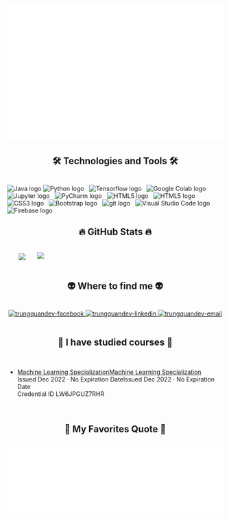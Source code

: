 <!-- Trungquandev -->
<a href="#" target="_blank">
  <img src="svg/trungquandev.svg" width="1200"/>
</a>

<h2 align="center">🛠 Technologies and Tools 🛠</h2>
<br>
<!-- https://simpleicons.org/ -->
<span><img src="https://img.shields.io/badge/Java-282C34?logo=java-1324440180936946338.ico&logoColor=#3776AB" alt="Java logo" title="Java" height="25" /></span>
<span><img src="https://img.shields.io/badge/Python-282C34?logo=python&logoColor=#3776AB" alt="Python logo" title="Firebase" height="25" /></span>
&nbsp;
<span><img src="https://img.shields.io/badge/TensorFlow-282C34?logo=TensorFlow&logoColor=#FF6F00" alt="Tensorflow logo" title="Tensorflow" height="25" /></span>
&nbsp;
<span><img src="https://img.shields.io/badge/Google Colab-282C34?logo=Google Colab&logoColor=#FF6F00" alt="Google Colab logo" title="Google Colab" height="25" /></span>
&nbsp;
<span><img src="https://img.shields.io/badge/Jupyter-282C34?logo=Jupyter&logoColor=#FF6F00" alt="Jupyter logo" title="Jupyter" height="25" /></span>
&nbsp;
<span><img src="https://img.shields.io/badge/PyCharm-282C34?logo=PyCharm&logoColor=#FF6F00" alt="PyCharm logo" title="PyCharm" height="25" /></span>
&nbsp;
<span><img src="https://img.shields.io/badge/MySql-282C34?logo=MySql&logoColor=#4479A1" alt="HTML5 logo" title="HTML5" height="25" /></span>
&nbsp;
<span><img src="https://img.shields.io/badge/HTML5-282C34?logo=html5&logoColor=E34F26" alt="HTML5 logo" title="HTML5" height="25" /></span>
&nbsp;
<span><img src="https://img.shields.io/badge/CSS-282C34?logo=css3&logoColor=1572B6" alt="CSS3 logo" title="CSS3" height="25" /></span>
&nbsp;
<span><img src="https://img.shields.io/badge/Bootstrap-282C34?logo=bootstrap&logoColor=7952B3" alt="Bootstrap logo" title="Bootstrap" height="25" /></span>
&nbsp;
<span><img src="https://img.shields.io/badge/git-282C34?logo=git&logoColor=F05032" alt="git logo" title="git" height="25" /></span>
&nbsp;
<span><img src="https://img.shields.io/badge/VS%20Code-282C34?logo=visual-studio-code&logoColor=007ACC" alt="Visual Studio Code logo" title="Visual Studio Code" height="25" /></span>
&nbsp;
<span><img src="https://img.shields.io/badge/Firebase-282C34?logo=firebase&logoColor=FFCA28" alt="Firebase logo" title="Firebase" height="25" /></span>
&nbsp;
<br>
<h2 align="center">🔥 GitHub Stats 🔥</h2>
<!-- https://github.com/anuraghazra/github-readme-stats -->
<br>
<div align=center>
  <a href="#" title="DangBaQui">
    <img width="315" align="center" src="https://github-readme-stats.vercel.app/api/top-langs/?username=qui123456qqq&hide=c%23,powershell,Mathematica,Ruby,Objective-C,Objective-C%2b%2b,Cuda&title_color=61dafb&text_color=ffffff&icon_color=61dafb&bg_color=20232a&langs_count=8&layout=compact&border_color=61dafb&hide_border=true" />
  </a>
  <a href="#" title="Trungquandev">
    <img align="right" width="434" src="https://github-readme-stats.vercel.app/api?username=qui123456qqq&show_icons=true&theme=react&border_color=61dafb&hide_border=true" />
  </a>
</div>

<br>
<h2 align="center">👽 Where to find me 👽</h2>
<br>
<!-- https://icons8.com -->
<div align="center">
  <a href="https://www.linkedin.com/in/q%C3%BAi-%C4%91%E1%BA%B7ng-04a046254/" target="_blank">
    <img src="https://img.icons8.com/bubbles/100/000000/facebook-new.png" alt="trungquandev-facebook" />
  </a>
  <a href="https://www.linkedin.com/in/trungquandev" target="blank">
    <img src="https://img.icons8.com/bubbles/100/000000/linkedin.png" alt="trungquandev-linkedin" />
  </a>
  <a href="mailto:dbqui1706@gmail.com" target="top">
    <img src="https://img.icons8.com/bubbles/100/000000/apple-mail.png" alt="trungquandev-email" />
  </a>
</div>
<br>
<h2 align="center">📖 I have studied courses 📖</h2>
<br>
  <ul> 
    <li>
    <a href="https://coursera.org/share/8cca11e9a2460f5ea523019b80716f7e" target="_blank">Machine Learning SpecializationMachine Learning Specialization</a>
      <br>Issued Dec 2022 · No Expiration DateIssued Dec 2022 · No Expiration Date
      <br>Credential ID LW6JPGUZ7RHR
      <br>
    </li>
  </ul>
  
<br>
<h2 align="center">📑 My Favorites Quote 📑</h2>
<br>
<a href="#" target="_blank">
  <img src="svg/trungquandev-quotes.svg" width="846" height="150" alt="trungquandev-official" />
</a>

